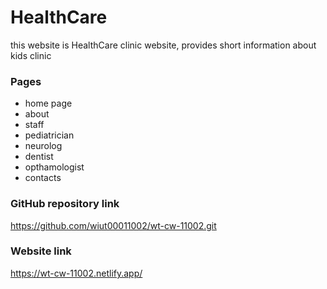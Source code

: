 # HealthCare

this website is HealthCare clinic website, provides short information about kids clinic

### Pages
- home page
- about
- staff
- pediatrician
- neurolog
- dentist
- opthamologist
- contacts

### GitHub repository link
https://github.com/wiut00011002/wt-cw-11002.git

### Website link
https://wt-cw-11002.netlify.app/

